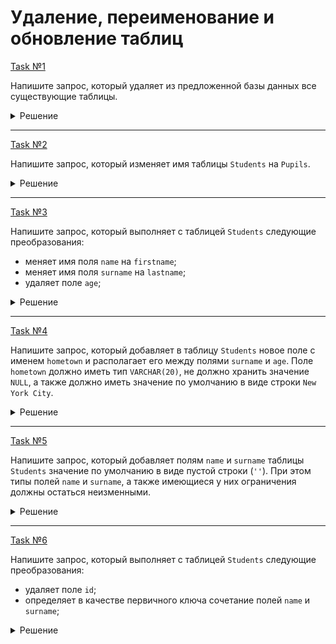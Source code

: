 # Удаление, переименование и обновление таблиц

[Task №1](https://stepik.org/lesson/1054084/step/11?unit=1063286)

Напишите запрос, который удаляет из предложенной базы данных все существующие таблицы.

<details>
  <summary>Решение</summary>

  ```sql
  DROP TABLE IF EXISTS Students, Classes, Grades;
  ```

</details>

---

[Task №2](https://stepik.org/lesson/1054084/step/12?unit=1063286)

Напишите запрос, который изменяет имя таблицы `Students` на `Pupils`.

<details>
  <summary>Решение</summary>

  ```sql
  RENAME TABLE Students TO Pupils;
  ```

</details>

---

[Task №3](https://stepik.org/lesson/1054084/step/13?unit=1063286)

Напишите запрос, который выполняет с таблицей `Students` следующие преобразования:

* меняет имя поля `name` на `firstname`;
* меняет имя поля `surname` на `lastname`;
* удаляет поле `age`;

<details>
  <summary>Решение</summary>

  ```sql
  ALTER TABLE Students
  RENAME COLUMN name TO firstname,
  RENAME COLUMN surname TO lastname,
  DROP COLUMN age;
  ```

</details>

---

[Task №4](https://stepik.org/lesson/1054084/step/14?unit=1063286)

Напишите запрос, который добавляет в таблицу `Students` новое поле с именем `hometown` и располагает его между полями `surname` и `age`. Поле `hometown` должно иметь тип `VARCHAR(20)`, не должно хранить значение `NULL`, а также должно иметь значение по умолчанию в виде строки `New York City`.

<details>
  <summary>Решение</summary>

  ```sql
  ALTER TABLE Students
  ADD COLUMN hometown VARCHAR(20) NOT NULL DEFAULT 'New York City' AFTER surname;
  ```

</details>

---

[Task №5](https://stepik.org/lesson/1054084/step/15?unit=1063286)

Напишите запрос, который добавляет полям `name` и `surname` таблицы `Students` значение по умолчанию в виде пустой строки (`''`). При этом типы полей `name` и `surname`, а также имеющиеся у них ограничения должны остаться неизменными.

<details>
  <summary>Решение</summary>

  ```sql
  ALTER TABLE Students
  ALTER COLUMN name SET DEFAULT '',
  ALTER COLUMN surname SET DEFAULT '';
  ```

</details>

---

[Task №6](https://stepik.org/lesson/1054084/step/16?unit=1063286)

Напишите запрос, который выполняет с таблицей `Students` следующие преобразования:

* удаляет поле `id`;
* определяет в качестве первичного ключа сочетание полей `name` и `surname`;

<details>
  <summary>Решение</summary>

  ```sql
  ALTER TABLE Students
  DROP COLUMN id,
  ADD PRIMARY KEY (name, surname);

  ```

</details>
